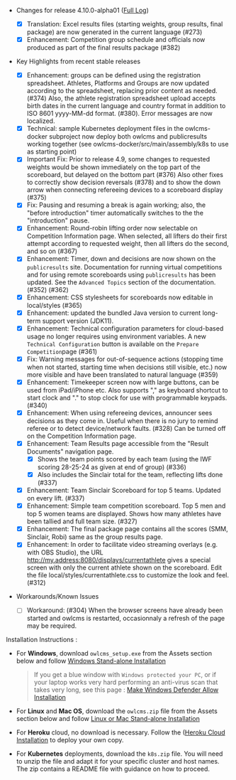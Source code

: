 * Changes for release 4.10.0-alpha01  ([Full Log](https://github.com/jflamy/owlcms4/issues?utf8=%E2%9C%93&q=is%3Aclosed+is%3Aissue+project%3Ajflamy%2Fowlcms4%2F1+))
  - [x] Translation: Excel results files (starting weights, group results, final package) are now generated in the current language (#273)
  - [x] Enhancement: Competition group schedule and officials now produced as part of the final results package (#382)
  
* Key Highlights from recent stable releases

   - [x] Enhancement: groups can be defined using the registration spreadsheet.  Athletes, Platforms and Groups are now updated according to the spreadsheet, replacing prior content as needed. (#374)  Also, the athlete registration spreadsheet upload accepts birth dates in the current language and country format in addition to ISO 8601 yyyy-MM-dd format. (#380).  Error messages are now localized.
   - [x] Technical: sample Kubernetes deployment files in the owlcms-docker subproject now deploy both owlcms and publicresults working together (see owlcms-docker/src/main/assembly/k8s to use as starting point)

   * [x] Important Fix: Prior to release 4.9, some changes to requested weights would be shown immediately on the top part of the scoreboard, but delayed on the bottom part (#376)   Also other fixes to correctly show decision reversals (#378) and to show the down arrow when connecting refereeing devices to a scoreboard display (#375)
   * [x] Fix:  Pausing and resuming a break is again working; also, the "before introduction" timer automatically switches to the the "introduction" pause.
   * [x] Enhancement: Round-robin lifting order now selectable on Competition Information page. When selected, all lifters do their first attempt according to requested weight,  then all lifters do the second, and so on (#367)
   * [x] Enhancement: Timer, down and decisions are now shown on the `publicresults` site.  Documentation for running virtual competitions and for using remote scoreboards using `publicresults` has been updated.  See the `Advanced Topics` section of the documentation. (#352) (#362)
   * [x] Enhancement: CSS stylesheets for scoreboards now editable in local/styles (#365)
   * [x] Enhancement: updated the bundled Java version to current long-term support version (JDK11).
   * [x] Enhancement: Technical configuration parameters for cloud-based usage no longer requires using environment variables.  A new `Technical Configuration` button is available on the `Prepare Competition`page (#361)
   * [x] Fix: Warning messages for out-of-sequence actions (stopping time when not started, starting time when decisions still visible, etc.) now more visible and have been translated to natural language (#359)
   * [x] Enhancement: Timekeeper screen now with large buttons, can be used from iPad/iPhone etc.  Also supports "," as keyboard shortcut to start clock and "." to stop clock for use with programmable keypads. (#340) 
   * [x] Enhancement: When using refereeing devices, announcer sees decisions as they come in. Useful when there is no jury to remind referee or to detect device/network faults. (#328)  Can be turned off on the Competition Information page.
   * [x] Enhancement: Team Results page accessible from the "Result Documents" navigation page. 
     * [x] Shows the team points scored by each team (using the IWF scoring 28-25-24 as given at end of group) (#336)   
     * [x] Also includes the Sinclair total for the team, reflecting lifts done (#337)
   * [x] Enhancement: Team Sinclair Scoreboard for top 5 teams.  Updated on every lift. (#337)
   * [x] Enhancement: Simple team competition scoreboard.  Top 5 men and top 5 women teams are displayed. Shows how many athletes have been tallied and full team size. (#327)
   * [x] Enhancement: The final package page contains all the scores (SMM, Sinclair, Robi) same as the group results page.
   * [x] Enhancement: In order to facilitate video streaming overlays (e.g. with OBS Studio), the URL http://my.address:8080/displays/currentathlete gives a special screen with only the current athlete shown on the scoreboard.  Edit the file local/styles/currentathlete.css to customize the look and feel. (#312)

* Workarounds/Known Issues
  
  - [ ] Workaround: (#304) When the browser screens have already been started and owlcms is restarted,  occasionnaly a refresh of the page may be required.

Installation Instructions :
  - For **Windows**, download `owlcms_setup.exe` from the Assets section below and follow [Windows Stand-alone Installation](https://${env.REPO_OWNER}.github.io/${env.O_REPO_NAME}/#/LocalWindowsSetup)
    
    > If you get a blue window with `Windows protected your PC`, or if your laptop works very hard performing an anti-virus scan that takes very long, see this page : [Make Windows Defender Allow Installation](https://jflamy.github.io/owlcms4/#/DefenderOff)
    
  - For **Linux** and **Mac OS**, download the `owlcms.zip` file from the Assets section below and follow [Linux or Mac Stand-alone Installation](https://${env.REPO_OWNER}.github.io/${env.O_REPO_NAME}/#/LocalLinuxMacSetup)

  - For **Heroku** cloud, no download is necessary. Follow the ([Heroku Cloud Installation](https://${env.REPO_OWNER}.github.io/${env.O_REPO_NAME}/#/Cloud) to deploy your own copy.

  - For **Kubernetes** deployments, download the `k8s.zip` file.   You will need to unzip the file and adapt it for your specific cluster and host names. The zip contains a README file with guidance on how to proceed. 
